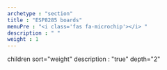 ```yaml
---
archetype : "section"
title : "ESP8285 boards"
menuPre : "<i class='fas fa-microchip'></i> "
description : " "
weight : 1
---
```

children sort="weight" description : "true" depth="2"
